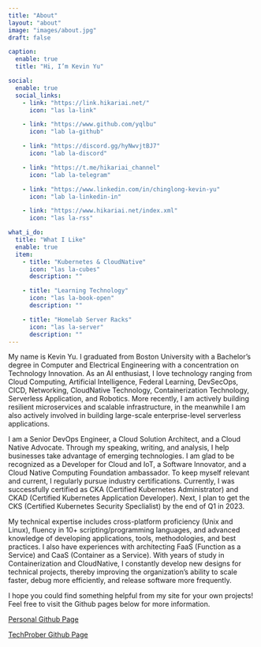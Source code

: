 ```yaml
---
title: "About"
layout: "about"
image: "images/about.jpg"
draft: false

caption:
  enable: true
  title: "Hi, I’m Kevin Yu"

social:
  enable: true
  social_links:
    - link: "https://link.hikariai.net/"
      icon: "las la-link"

    - link: "https://www.github.com/yqlbu"
      icon: "lab la-github"

    - link: "https://discord.gg/hyNwvjtBJ7"
      icon: "lab la-discord"

    - link: "https://t.me/hikariai_channel"
      icon: "lab la-telegram"

    - link: "https://www.linkedin.com/in/chinglong-kevin-yu"
      icon: "lab la-linkedin-in"

    - link: "https://www.hikariai.net/index.xml"
      icon: "las la-rss"

what_i_do:
  title: "What I Like"
  enable: true
  item:
    - title: "Kubernetes & CloudNative"
      icon: "las la-cubes"
      description: ""

    - title: "Learning Technology"
      icon: "las la-book-open"
      description: ""

    - title: "Homelab Server Racks"
      icon: "las la-server"
      description: ""
---
```


My name is Kevin Yu. I graduated from Boston University with a Bachelor’s degree in Computer and Electrical Engineering with a concentration on Technology Innovation. As an AI enthusiast, I love technology ranging from Cloud Computing, Artificial Intelligence, Federal Learning, DevSecOps, CICD, Networking, CloudNative Technology, Containerization Technology, Serverless Application, and Robotics. More recently, I am actively building resilient microservices and scalable infrastructure, in the meanwhile I am also actively involved in building large-scale enterprise-level serverless applications.

I am a Senior DevOps Engineer, a Cloud Solution Architect, and a Cloud Native Advocate. Through my speaking, writing, and analysis, I help businesses take advantage of emerging technologies. I am glad to be recognized as a Developer for Cloud and IoT, a Software Innovator, and a Cloud Native Computing Foundation ambassador. To keep myself relevant and current, I regularly pursue industry certifications. Currently, I was successfully certified as CKA (Certified Kubernetes Administrator) and CKAD (Certified Kubernetes Application Developer). Next, I plan to get the CKS (Certified Kubernetes Security Speclialist) by the end of Q1 in 2023.

My technical expertise includes cross-platform proficiency (Unix and Linux), fluency in 10+ scripting/programming languages, and advanced knowledge of developing applications, tools, methodologies, and best practices. I also have experiences with architecting FaaS (Function as a Service) and CaaS (Container as a Service). With years of study in Containerization and CloudNative, I constantly develop new designs for technical projects, thereby improving the organization’s ability to scale faster, debug more efficiently, and release software more frequently.

I hope you could find something helpful from my site for your own projects! Feel free to visit the Github pages below for more information.

[Personal Github Page](https://github.com/yqlbu)

[TechProber Github Page](https://github.com/TechProber/)
